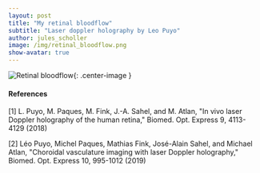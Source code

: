 ```yaml
---
layout: post
title: "My retinal bloodflow"
subtitle: "Laser doppler holography by Leo Puyo"
author: jules_scholler
image: /img/retinal_bloodflow.png
show-avatar: true
---
```




![Retinal bloodflow](../img/retinal_bloodflow.gif){: .center-image }

#### References

[1] L. Puyo, M. Paques, M. Fink, J.-A. Sahel, and M. Atlan, "In vivo laser Doppler holography of the human retina," Biomed. Opt. Express 9, 4113-4129 (2018)

[2] Léo Puyo, Michel Paques, Mathias Fink, José-Alain Sahel, and Michael Atlan, "Choroidal vasculature imaging with laser Doppler holography," Biomed. Opt. Express 10, 995-1012 (2019)
